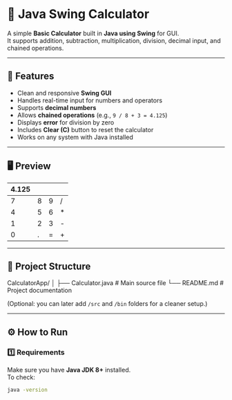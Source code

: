 # 🧮 Java Swing Calculator

A simple **Basic Calculator** built in **Java using Swing** for GUI.  
It supports addition, subtraction, multiplication, division, decimal input, and chained operations.

---

## 🚀 Features

- Clean and responsive **Swing GUI**
- Handles real-time input for numbers and operators
- Supports **decimal numbers**
- Allows **chained operations** (e.g., `9 / 8 + 3 = 4.125`)
- Displays **error** for division by zero
- Includes **Clear (C)** button to reset the calculator
- Works on any system with Java installed

---

## 🖥️ Preview

| 4.125 |   |   |   |
| ----- | - | - | - |
| 7     | 8 | 9 | / |
| 4     | 5 | 6 | * |
| 1     | 2 | 3 | - |
| 0     | . | = | + |

---

## 📁 Project Structure

CalculatorApp/
│
├── Calculator.java # Main source file
└── README.md # Project documentation

(Optional: you can later add `/src` and `/bin` folders for a cleaner setup.)

---

## ⚙️ How to Run

### 1️⃣ Requirements
Make sure you have **Java JDK 8+** installed.  
To check:
```bash
java -version
